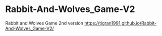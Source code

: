 # Rabbit-And-Wolves_Game-V2
Rabbit and Wolves Game 2nd version
 https://tigran1991.github.io/Rabbit-And-Wolves_Game-V2/

